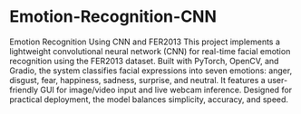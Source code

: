 # Emotion-Recognition-CNN
Emotion Recognition Using CNN and FER2013
This project implements a lightweight convolutional neural network (CNN) for real-time facial emotion recognition using the FER2013 dataset. Built with PyTorch, OpenCV, and Gradio, the system classifies facial expressions into seven emotions: anger, disgust, fear, happiness, sadness, surprise, and neutral. It features a user-friendly GUI for image/video input and live webcam inference. Designed for practical deployment, the model balances simplicity, accuracy, and speed.


